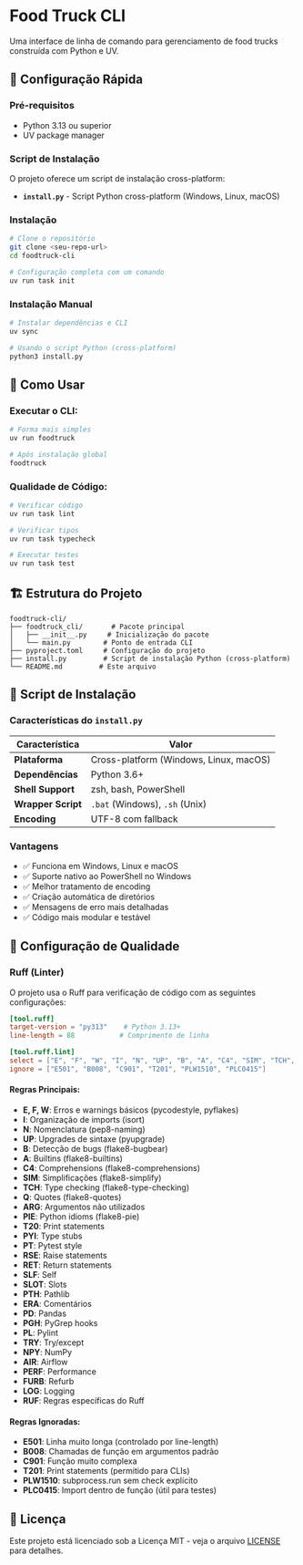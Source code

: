 # Food Truck CLI

Uma interface de linha de comando para gerenciamento de food trucks construída com Python e UV.

## 🚀 Configuração Rápida

### Pré-requisitos
- Python 3.13 ou superior
- UV package manager

### Script de Instalação

O projeto oferece um script de instalação cross-platform:

- **`install.py`** - Script Python cross-platform (Windows, Linux, macOS)

### Instalação
```bash
# Clone o repositório
git clone <seu-repo-url>
cd foodtruck-cli

# Configuração completa com um comando
uv run task init
```

### Instalação Manual
```bash
# Instalar dependências e CLI
uv sync

# Usando o script Python (cross-platform)
python3 install.py
```

## 📖 Como Usar

### Executar o CLI:
```bash
# Forma mais simples
uv run foodtruck

# Após instalação global
foodtruck
```

### Qualidade de Código:
```bash
# Verificar código
uv run task lint

# Verificar tipos
uv run task typecheck

# Executar testes
uv run task test
```

## 🏗️ Estrutura do Projeto

```
foodtruck-cli/
├── foodtruck_cli/       # Pacote principal
│   ├── __init__.py     # Inicialização do pacote
│   └── main.py        # Ponto de entrada CLI
├── pyproject.toml     # Configuração do projeto
├── install.py         # Script de instalação Python (cross-platform)
└── README.md         # Este arquivo
```

## 🔧 Script de Instalação

### Características do `install.py`

| Característica | Valor |
|----------------|-------|
| **Plataforma** | Cross-platform (Windows, Linux, macOS) |
| **Dependências** | Python 3.6+ |
| **Shell Support** | zsh, bash, PowerShell |
| **Wrapper Script** | `.bat` (Windows), `.sh` (Unix) |
| **Encoding** | UTF-8 com fallback |

### Vantagens

- ✅ Funciona em Windows, Linux e macOS
- ✅ Suporte nativo ao PowerShell no Windows
- ✅ Melhor tratamento de encoding
- ✅ Criação automática de diretórios
- ✅ Mensagens de erro mais detalhadas
- ✅ Código mais modular e testável

## 🔧 Configuração de Qualidade

### Ruff (Linter)
O projeto usa o Ruff para verificação de código com as seguintes configurações:

```toml
[tool.ruff]
target-version = "py313"    # Python 3.13+
line-length = 88           # Comprimento de linha

[tool.ruff.lint]
select = ["E", "F", "W", "I", "N", "UP", "B", "A", "C4", "SIM", "TCH", "Q", "ARG", "PIE", "T20", "PYI", "PT", "RSE", "RET", "SLF", "SLOT", "PTH", "ERA", "PD", "PGH", "PL", "TRY", "NPY", "AIR", "PERF", "FURB", "LOG", "RUF"]
ignore = ["E501", "B008", "C901", "T201", "PLW1510", "PLC0415"]
```

#### Regras Principais:
- **E, F, W**: Erros e warnings básicos (pycodestyle, pyflakes)
- **I**: Organização de imports (isort)
- **N**: Nomenclatura (pep8-naming)
- **UP**: Upgrades de sintaxe (pyupgrade)
- **B**: Detecção de bugs (flake8-bugbear)
- **A**: Builtins (flake8-builtins)
- **C4**: Comprehensions (flake8-comprehensions)
- **SIM**: Simplificações (flake8-simplify)
- **TCH**: Type checking (flake8-type-checking)
- **Q**: Quotes (flake8-quotes)
- **ARG**: Argumentos não utilizados
- **PIE**: Python idioms (flake8-pie)
- **T20**: Print statements
- **PYI**: Type stubs
- **PT**: Pytest style
- **RSE**: Raise statements
- **RET**: Return statements
- **SLF**: Self
- **SLOT**: Slots
- **PTH**: Pathlib
- **ERA**: Comentários
- **PD**: Pandas
- **PGH**: PyGrep hooks
- **PL**: Pylint
- **TRY**: Try/except
- **NPY**: NumPy
- **AIR**: Airflow
- **PERF**: Performance
- **FURB**: Refurb
- **LOG**: Logging
- **RUF**: Regras específicas do Ruff

#### Regras Ignoradas:
- **E501**: Linha muito longa (controlado por line-length)
- **B008**: Chamadas de função em argumentos padrão
- **C901**: Função muito complexa
- **T201**: Print statements (permitido para CLIs)
- **PLW1510**: subprocess.run sem check explícito
- **PLC0415**: Import dentro de função (útil para testes)

## 📝 Licença

Este projeto está licenciado sob a Licença MIT - veja o arquivo [LICENSE](LICENSE) para detalhes.
